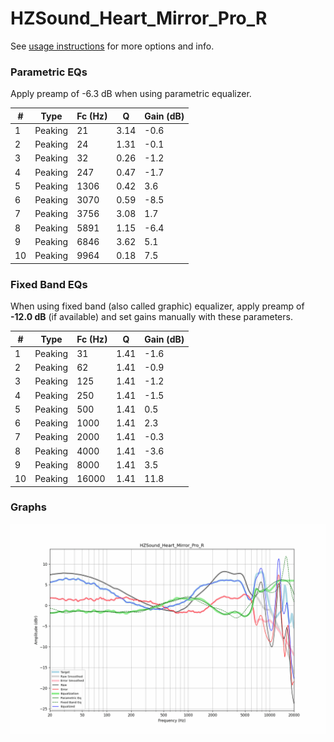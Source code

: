 # HZSound_Heart_Mirror_Pro_R
See [usage instructions](https://github.com/jaakkopasanen/AutoEq#usage) for more options and info.

### Parametric EQs
Apply preamp of -6.3 dB when using parametric equalizer.

|   # | Type    |   Fc (Hz) |    Q |   Gain (dB) |
|-----|---------|-----------|------|-------------|
|   1 | Peaking |        21 | 3.14 |        -0.6 |
|   2 | Peaking |        24 | 1.31 |        -0.1 |
|   3 | Peaking |        32 | 0.26 |        -1.2 |
|   4 | Peaking |       247 | 0.47 |        -1.7 |
|   5 | Peaking |      1306 | 0.42 |         3.6 |
|   6 | Peaking |      3070 | 0.59 |        -8.5 |
|   7 | Peaking |      3756 | 3.08 |         1.7 |
|   8 | Peaking |      5891 | 1.15 |        -6.4 |
|   9 | Peaking |      6846 | 3.62 |         5.1 |
|  10 | Peaking |      9964 | 0.18 |         7.5 |

### Fixed Band EQs
When using fixed band (also called graphic) equalizer, apply preamp of **-12.0 dB** (if available) and set gains manually with these parameters.

|   # | Type    |   Fc (Hz) |    Q |   Gain (dB) |
|-----|---------|-----------|------|-------------|
|   1 | Peaking |        31 | 1.41 |        -1.6 |
|   2 | Peaking |        62 | 1.41 |        -0.9 |
|   3 | Peaking |       125 | 1.41 |        -1.2 |
|   4 | Peaking |       250 | 1.41 |        -1.5 |
|   5 | Peaking |       500 | 1.41 |         0.5 |
|   6 | Peaking |      1000 | 1.41 |         2.3 |
|   7 | Peaking |      2000 | 1.41 |        -0.3 |
|   8 | Peaking |      4000 | 1.41 |        -3.6 |
|   9 | Peaking |      8000 | 1.41 |         3.5 |
|  10 | Peaking |     16000 | 1.41 |        11.8 |

### Graphs
![](./HZSound_Heart_Mirror_Pro_R.png)
